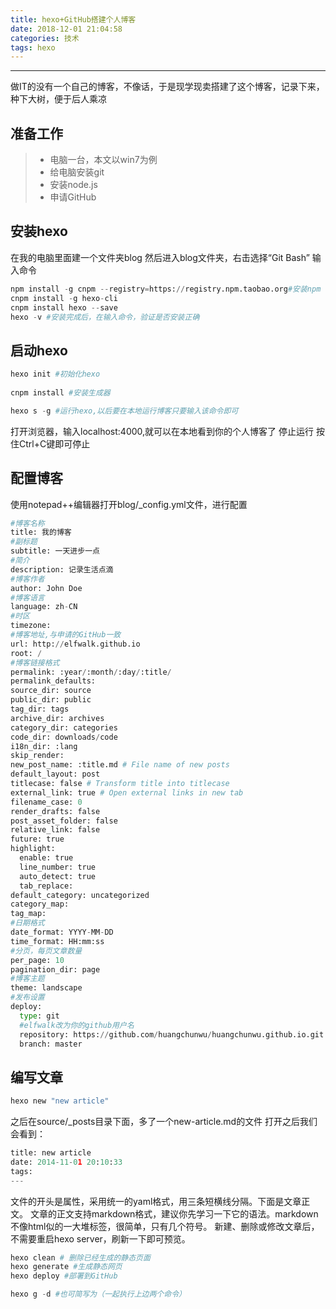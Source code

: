 ```yaml
---
title: hexo+GitHub搭建个人博客
date: 2018-12-01 21:04:58
categories: 技术
tags: hexo
---
```




------

做IT的没有一个自己的博客，不像话，于是现学现卖搭建了这个博客，记录下来，种下大树，便于后人乘凉

## 准备工作
> * 电脑一台，本文以win7为例
> * 给电脑安装git
> * 安装node.js
> * 申请GitHub 



## 安装hexo

在我的电脑里面建一个文件夹blog
然后进入blog文件夹，右击选择“Git Bash”
输入命令

```python
npm install -g cnpm --registry=https://registry.npm.taobao.org#安装npm
cnpm install -g hexo-cli
cnpm install hexo --save
hexo -v #安装完成后，在输入命令，验证是否安装正确
```
## 启动hexo

```python
hexo init #初始化hexo
	
cnpm install #安装生成器

hexo s -g #运行hexo,以后要在本地运行博客只要输入该命令即可
```
打开浏览器，输入localhost:4000,就可以在本地看到你的个人博客了
停止运行
按住Ctrl+C键即可停止

## 配置博客

使用notepad++编辑器打开blog/_config.yml文件，进行配置
```python
#博客名称
title: 我的博客
#副标题
subtitle: 一天进步一点
#简介
description: 记录生活点滴
#博客作者
author: John Doe
#博客语言
language: zh-CN
#时区
timezone:
#博客地址,与申请的GitHub一致
url: http://elfwalk.github.io
root: /
#博客链接格式
permalink: :year/:month/:day/:title/
permalink_defaults:
source_dir: source
public_dir: public
tag_dir: tags
archive_dir: archives
category_dir: categories
code_dir: downloads/code
i18n_dir: :lang
skip_render:
new_post_name: :title.md # File name of new posts
default_layout: post
titlecase: false # Transform title into titlecase
external_link: true # Open external links in new tab
filename_case: 0
render_drafts: false
post_asset_folder: false
relative_link: false
future: true
highlight:
  enable: true
  line_number: true
  auto_detect: true
  tab_replace:
default_category: uncategorized
category_map:
tag_map:
#日期格式
date_format: YYYY-MM-DD
time_format: HH:mm:ss
#分页，每页文章数量
per_page: 10
pagination_dir: page
#博客主题
theme: landscape
#发布设置
deploy: 
  type: git
  #elfwalk改为你的github用户名
  repository: https://github.com/huangchunwu/huangchunwu.github.io.git
  branch: master
```

## 编写文章

```python
hexo new "new article"
```
之后在source/_posts目录下面，多了一个new-article.md的文件
打开之后我们会看到：
```python
title: new article
date: 2014-11-01 20:10:33
tags:
---
```
文件的开头是属性，采用统一的yaml格式，用三条短横线分隔。下面是文章正文。
文章的正文支持markdown格式，建议你先学习一下它的语法。markdown不像html似的一大堆标签，很简单，只有几个符号。
新建、删除或修改文章后，不需要重启hexo server，刷新一下即可预览。
```python
hexo clean # 删除已经生成的静态页面
hexo generate #生成静态网页
hexo deploy #部署到GitHub

hexo g -d #也可简写为（一起执行上边两个命令）
```